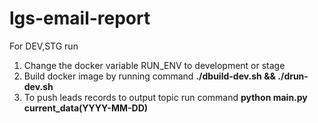 # lgs-email-report


For DEV,STG run
1. Change the docker variable RUN_ENV to development or stage
2. Build docker image by running command **./dbuild-dev.sh && ./drun-dev.sh**
3. To push leads records to output topic run command **python main.py current_data(YYYY-MM-DD)**
